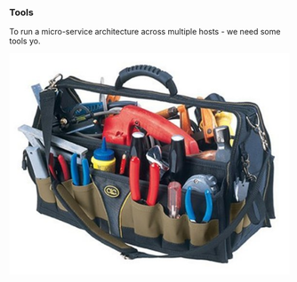 ### Tools

To run a micro-service architecture across multiple hosts - we need some tools yo.

![Toolbox](images/toolbox.jpg "Toolbox")